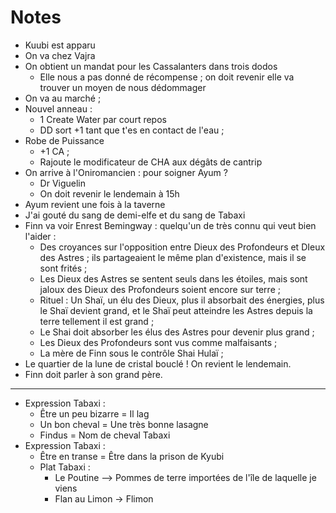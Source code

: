 # Notes

* Kuubi est apparu
* On va chez Vajra
* On obtient un mandat pour les Cassalanters dans trois dodos
    * Elle nous a pas donné de récompense ; on doit revenir elle va trouver un moyen de nous dédommager
* On va au marché ;
* Nouvel anneau : 
    * 1 Create Water par court repos
    * DD sort +1 tant que t'es en contact de l'eau ;
* Robe de Puissance 
    * +1 CA ; 
    * Rajoute le modificateur de CHA aux dégâts de cantrip
* On arrive à l'Oniromancien : pour soigner Ayum ?
    * Dr Viguelin
    * On doit revenir le lendemain à 15h
* Ayum revient une fois à la taverne
* J'ai gouté du sang de demi-elfe et du sang de Tabaxi
* Finn va voir Enrest Bemingway : quelqu'un de très connu qui veut bien l'aider :
    * Des croyances sur l'opposition entre Dieux des Profondeurs et DIeux des Astres ; ils partageaient le même plan d'existence, mais il se sont frités ;
    * Les Dieux des Astres se sentent seuls dans les étoiles, mais sont jaloux des Dieux des Profondeurs soient encore sur terre ;
    * Rituel : Un Shaï, un élu des Dieux, plus il absorbait des énergies, plus le Shaï devient grand, et le Shaï peut atteindre les Astres depuis la terre tellement il est grand ;
    * Le Shai doit absorber les élus des Astres pour devenir plus grand ;
    * Les Dieux des Profondeurs sont vus comme malfaisants ;
    * La mère de Finn sous le contrôle Shai Hulaï ;
* Le quartier de la lune de cristal bouclé ! On revient le lendemain.
* Finn doit parler à son grand père.

---

* Expression Tabaxi : 
    * Être un peu bizarre = Il lag
    * Un bon cheval = Une très bonne lasagne
    * Findus = Nom de cheval Tabaxi
* Expression Tabaxi :
    * Être en transe = Être dans la prison de Kyubi
    * Plat Tabaxi : 
        * Le Poutine --> Pommes de terre importées de l'île de laquelle je viens
        * Flan au Limon -> Flimon
    

